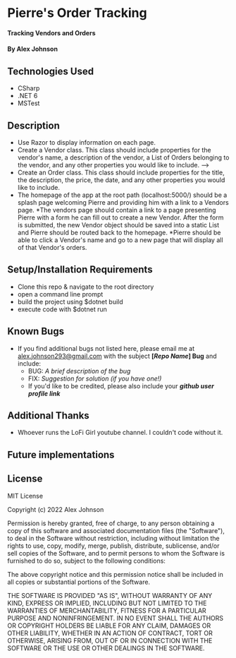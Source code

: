 # Pierre's Order Tracking

#### Tracking Vendors and Orders

#### By Alex Johnson

## Technologies Used

* CSharp
* .NET 6
* MSTest

## Description
* Use Razor to display information on each page.
* Create a Vendor class. This class should include properties for the vendor's name, a description of the vendor, a List of Orders belonging to the vendor, and any other properties you would like to include. -->
* Create an Order class. This class should include properties for the title, the description, the price, the date, and any other properties you would like to include.
* The homepage of the app at the root path (localhost:5000/) should be a splash page welcoming Pierre and providing him with a link to a Vendors page.
*The vendors page should contain a link to a page presenting Pierre with a form he can fill out to create a new Vendor. After the form is submitted, the new Vendor object should be saved into a static List and Pierre should be routed back to the homepage.
*Pierre should be able to click a Vendor's name and go to a new page that will display all of that Vendor's orders.
<!-- <!-- *Pierre should be provided with a link to a page presenting him with a form to create a new Order for a particular Vendor. Hint: The route for this page might look something like: "/vendors/1/orders/new". -->


## Setup/Installation Requirements

* Clone this repo & navigate to the root directory
* open a command line prompt
* build the project using $dotnet build
* execute code with $dotnet run

## Known Bugs

* If you find additional bugs not listed here, please email me at alex.johnson293@gmail.com with the subject **[_Repo Name_] Bug** and include:
  * BUG: _A brief description of the bug_
  * FIX: _Suggestion for solution (if you have one!)_
  * If you'd like to be credited, please also include your **_github user profile link_**

## Additional Thanks

* Whoever runs the LoFi Girl youtube channel. I couldn't code without it.

## Future implementations


## License
MIT License

Copyright (c) 2022 Alex Johnson

Permission is hereby granted, free of charge, to any person obtaining a copy
of this software and associated documentation files (the "Software"), to deal
in the Software without restriction, including without limitation the rights
to use, copy, modify, merge, publish, distribute, sublicense, and/or sell
copies of the Software, and to permit persons to whom the Software is
furnished to do so, subject to the following conditions:

The above copyright notice and this permission notice shall be included in all
copies or substantial portions of the Software.

THE SOFTWARE IS PROVIDED "AS IS", WITHOUT WARRANTY OF ANY KIND, EXPRESS OR IMPLIED, 
INCLUDING BUT NOT LIMITED TO THE WARRANTIES OF MERCHANTABILITY, FITNESS FOR A PARTICULAR 
PURPOSE AND NONINFRINGEMENT. IN NO EVENT SHALL THE AUTHORS OR COPYRIGHT HOLDERS 
BE LIABLE FOR ANY CLAIM, DAMAGES OR OTHER LIABILITY, WHETHER IN AN ACTION OF CONTRACT,
TORT OR OTHERWISE, ARISING FROM, OUT OF OR IN CONNECTION WITH THE SOFTWARE OR THE USE
OR OTHER DEALINGS IN THE SOFTWARE.